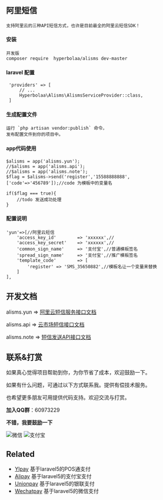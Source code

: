 ## 阿里短信
    支持阿里云的三种API短信方式，也许是目前最全的阿里云短信SDK！
    
#### 安装
    开发版
    composer require  hyperbolaa/alisms dev-master

    
#### laravel 配置
     'providers' => [
         // ...
         Hyperbolaa\Alisms\AlismsServiceProvider::class,
     ]   

#### 生成配置文件
    运行 `php artisan vendor:publish` 命令，
    发布配置文件到你的项目中。
    
#### app代码使用
    $alisms = app('alisms.yun');
    //$alisms = app('alisms.api');
    //$alisms = app('alisms.note');
    $flag = $alisms->send('register','15588888888',['code'=>'456789']);//code 为模板中的变量名
    
    if($flag === true){
        //todo 发送成功处理
    }
 
    
#### 配置说明
    'yun'=>[//阿里云短信
        'access_key_id'        => 'xxxxxx',//
        'access_key_secret'    => 'xxxxxx',//
        'common_sign_name'     => '支付宝',//普通模板签名
        'spread_sign_name'     => '支付宝',//推广模板签名
        'template_code'        => [
            'register' => 'SMS_35650882',//模板名让一个变量来替换
        ]
    ],
    
## 开发文档
    
alisms.yun => [阿里云短信服务接口文档](https://help.aliyun.com/document_detail/44364.html?spm=5176.doc44368.6.567.0pKIZb)

alisms.api => [云市场短信接口文档](https://market.aliyun.com/products/57002003/cmapi011900.html?spm=5176.100239.blogcont59928.22.lumd22#sku=postpay)
     
alisms.note => [短信发送API接口文档](https://help.aliyun.com/document_detail/55451.html?spm=5176.doc56189.6.555.va0ALg)  
    
    
## 联系&打赏 ##

如果真心觉得项目帮助到你，为你节省了成本，欢迎鼓励一下。

如果有什么问题，可通过以下方式联系我。提供有偿技术服务。

也希望更多朋友可用提供代码支持。欢迎交流与打赏。

**加入QQ群**：60973229

**不错，我要鼓励一下**

![微信](http://onzbviqx3.bkt.clouddn.com/hyperbolaa_wechat.JPG?imageView2/2/w/200/h/300)
![支付宝](http://onzbviqx3.bkt.clouddn.com/hyperbolaa_alipay.JPG?imageView2/2/w/220/h/260)
 
  ## Related
  
  - [Ylpay](https://github.com/hyperbolaa/Ylpay)   基于laravel5的POS通支付
  - [Alipay](https://github.com/hyperbolaa/Alipay)  基于laravel5的支付宝支付
  - [Unionpay](https://github.com/hyperbolaa/Unionpay)  基于laravel5的银联支付
  - [Wechatpay](https://github.com/hyperbolaa/Wechatpay)  基于laravel5的微信支付
  
  
  